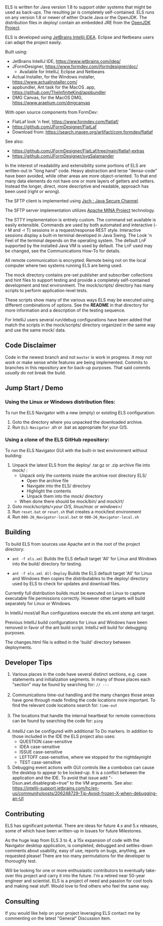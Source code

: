 ELS is written for Java version 1.8 to support older systems that might be used as back-ups.
The resulting jar is completely self-contained. ELS runs on any version 1.8 or newer of 
either Oracle Java or the OpenJDK. The distribution files in deploy/ contain an embedded
JRE from the [OpenJDK Project](https://wiki.openjdk.org/display/jdk8u).

ELS is developed using [JetBrains Intellij IDEA](https://www.jetbrains.com/idea). Eclipse and Netbeans
users can adapt the project easily.

Built using:
  - JetBrains IntelliJ IDE, https://www.jetbrains.com/idea/
  - JFormDesigner, https://www.formdev.com/jformdesigner/doc/
      - Available for IntelliJ, Eclipse and Netbeans
  - Actual Installer, for the Windows installer, https://www.actualinstaller.com/
  - appbundler, Ant task for the MacOS .app, https://github.com/TheInfiniteKind/appbundler
  - DMG Canvas, for the MacOS DMG, https://www.araelium.com/dmgcanvas

With open source components from FormDev:
  - FlatLaf look 'n feel, https://www.formdev.com/flatlaf/
  - https://github.com/JFormDesigner/FlatLaf
  - Download from: https://search.maven.org/artifact/com.formdev/flatlaf

See also:
 - https://github.com/JFormDesigner/FlatLaf/tree/main/flatlaf-extras
 - https://github.com/JFormDesigner/svgSalamander

In the interest of readability and extensibility some portions of ELS are written-out in "long hand" code.
Heavy abstraction and terse "denso-code" have been avoided, while other areas are
more object-oriented. To that end many data elements do not have one or more layers
of getters and setters. Instead the longer, direct, more descriptive and readable, 
approach has been used (right or wrong).

The SFTP client is implemented using [Jsch : Java Secure Channel](http://www.jcraft.com/jsch/).

The SFTP server implementation utilizes [Apache MINA Project](https://mina.apache.org/sshd-project/)
technology.

The STTY implementation is entirely custom. The command set available is
easily extensible. Commands are used by both automated and interactive (-r M and -r T) sessions
in a request/response REST style. Interactive sessions display a built-in terminal developed
in Java Swing. The Look 'n Feel of the terminal depends on the operating system. The default LnF
supported by the installed Java VM is used by default. The LnF used may be changed, see the
Communications How-To for details.

All remote communication is encrypted. Remote being not on the local computer where two
systems running ELS are being used.

The mock directory contains pre-set publisher and subscriber collections and hint files
to support testing and provide a completely self-contained development and test environment.
The mock/scripts/ directory has many scripts to perform application-level tests.

These scripts show many of the various ways ELS may be executed using different combinations
of options. See the **README** in that directory for more information and a description of 
the testing sequence.

For IntelliJ users several run/debug configurations have been added that match the scripts in
the mock/scripts/ directory organized in the same way and use the same mock/ data.

## Code Disclaimer

Code in the newest branch and not ```master``` is work in progress. _It may not work_ or make
sense while features are being implemented. Commits to branches in this repository are
for back-up purposes. That said commits *usually* do not break the build.

## Jump Start / Demo

### Using the Linux or Windows distribution files:

To run the ELS Navigator with a new (empty) or existing ELS configuration:

1. Goto the directory where you unpacked the downloaded archive.
2. Run ```ELS-Navigator``` .sh or .bat as appropriate for your O/S.

### Using a clone of the ELS GitHub repository:

To run the ELS Navigator GUI with the built-in test environment without building:

 1. Unpack the latest ELS from the deploy/ .tar.gz or .zip archive file into mock/ :
     * Unpack only the contents inside the archive root directory ELS/
        * Open the archive file
        * Navigate into the ELS/ directory
        * Highlight the contents
        * Unpack them into the mock/ directory 
     * When done there should be mock/bin/ and mock/rt/
 2. Goto mock/scripts/<_your O/S, linux/mac or windows_>/
 3. Run ```reset.bat``` or ```reset.sh``` that creates a mock/test environment
 4. Run ```080-26_Navigator-local.bat``` or ```080-26_Navigator-local.sh```

## Building

To build ELS from sources use Apache ant in the root of the project directory:

 * ```ant -f els.xml``` Builds the ELS default target 'All' for Linux and Windows 
   into the build/ directory for testing.

 * ```ant -f els.xml All-Deploy``` Builds the ELS default target 'All' for Linux and 
   Windows then copies the distributables to the deploy/ directory used by ELS to
   check for updates and download files.

Currently full distribution builds must be executed on Linux to capture executable
file permissions correctly. However other targets will build separately for Linux
or Windows.

In IntelliJ most/all Run configurations execute the els.xml _stamp_ ant target.

Previous IntelliJ build configurations for Linux and Windows have been removed
in favor of the ant build script. IntelliJ will build for debugging purposes.

The changes.html file is edited in the 'build' directory between deployments.

## Developer Tips

 1. Various places in the code have several distinct sections, e.g. case statements and
    initialization segments. In many of those places each "section" may be found by
    searching for:  `````// ---`````
    <br/><br/>
 2. Communications time-out handling and the many changes those areas have gone through
    made finding the code locations more important. To find the relevant code locations 
    search for:  ```time-out```
    <br/><br/>
 3. The locations that handle the internal heartbeat for remote connections can be found
    by searching the code for: ```ping```
    <br/><br/>
 4. IntelliJ can be configured with additional To Do markers. In addition to those included
    in the IDE the ELS project also uses: 
      * QUESTION case-sensitive
      * IDEA case-sensitive
      * ISSUE case-sensitive
      * LEFTOFF case-sensitive, where we stopped for the nightdaynight
      * TEST case-sensitive
 5. Debugging event actions with GUI controls like a combobox can cause the desktop to
    appear to be locked-up. It is a conflict between the application and the IDE. To avoid
    that issue add "-Dsun.awt.disablegrab=true" to the VM arguments.
    See also: https://intellij-support.jetbrains.com/hc/en-us/community/posts/206248729-Tip-Avoid-frozen-X-when-debugging-an-UI


## Contributing

ELS has significant potential. There are ideas for future 4.x and 5.x releases, some of which
have been written-up in Issues for future Milestones.

As the huge leap from ELS 3 to 4, a 15x expansion of code with the Navigator desktop application,
is completed, debugged and settles-down comments about usability, easy of use, reports on bugs, 
anything, are requested please! There are too many permutations for the developer to thoroughly test.

Will be looking for one or more enthusiastic contributors to eventually take-over this project
and carry it into the future. I'm a retired near 50-year engineer and scientist. ELS is a project of
need and passion for cool tools and making neat stuff. Would love to find others who feel the
same way.

## Consulting

If you would like help on your project leveraging ELS contact me by commenting on the 
latest "General" Discussion item.
